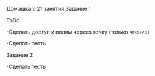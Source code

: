 Домашка с 21 занятия
Задание 1

ToDo

-Сделать доступ к полям череез точку (только чтение)

-Сделать тесты

Задание 2

-Сделать тесты
